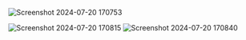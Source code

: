 ![Screenshot 2024-07-20 170753](https://github.com/user-attachments/assets/59545b7d-5e72-49ef-82ce-8b04fac97305)

![Screenshot 2024-07-20 170815](https://github.com/user-attachments/assets/99fe9a13-9331-4769-946e-b6db72bc2269)
![Screenshot 2024-07-20 170840](https://github.com/user-attachments/assets/b3a43ad2-64f9-425d-86e0-1e4c8722e5ca)
